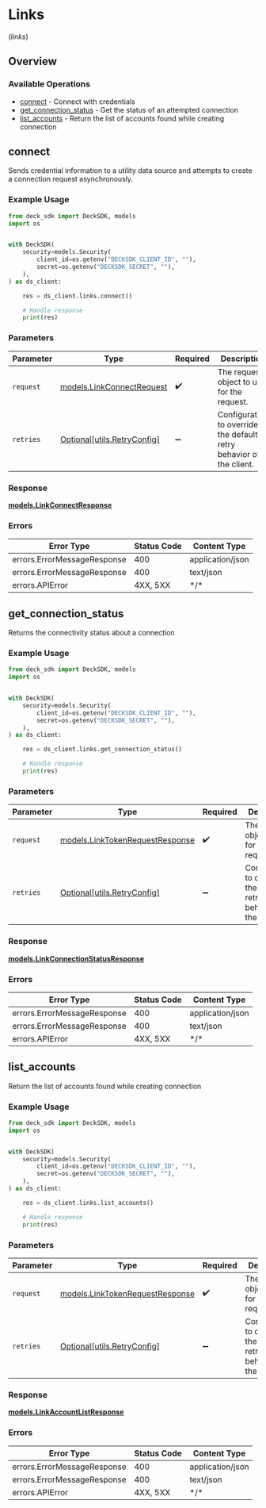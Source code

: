 # Links
(*links*)

## Overview

### Available Operations

* [connect](#connect) - Connect with credentials
* [get_connection_status](#get_connection_status) - Get the status of an attempted connection
* [list_accounts](#list_accounts) - Return the list of accounts found while creating connection

## connect

Sends credential information to a utility data source and attempts to create a connection request asynchronously.

### Example Usage

<!-- UsageSnippet language="python" operationID="post_/link/connect" method="post" path="/link/connect" -->
```python
from deck_sdk import DeckSDK, models
import os


with DeckSDK(
    security=models.Security(
        client_id=os.getenv("DECKSDK_CLIENT_ID", ""),
        secret=os.getenv("DECKSDK_SECRET", ""),
    ),
) as ds_client:

    res = ds_client.links.connect()

    # Handle response
    print(res)

```

### Parameters

| Parameter                                                           | Type                                                                | Required                                                            | Description                                                         |
| ------------------------------------------------------------------- | ------------------------------------------------------------------- | ------------------------------------------------------------------- | ------------------------------------------------------------------- |
| `request`                                                           | [models.LinkConnectRequest](../../models/linkconnectrequest.md)     | :heavy_check_mark:                                                  | The request object to use for the request.                          |
| `retries`                                                           | [Optional[utils.RetryConfig]](../../models/utils/retryconfig.md)    | :heavy_minus_sign:                                                  | Configuration to override the default retry behavior of the client. |

### Response

**[models.LinkConnectResponse](../../models/linkconnectresponse.md)**

### Errors

| Error Type                  | Status Code                 | Content Type                |
| --------------------------- | --------------------------- | --------------------------- |
| errors.ErrorMessageResponse | 400                         | application/json            |
| errors.ErrorMessageResponse | 400                         | text/json                   |
| errors.APIError             | 4XX, 5XX                    | \*/\*                       |

## get_connection_status

Returns the connectivity status about a connection

### Example Usage

<!-- UsageSnippet language="python" operationID="post_/link/connection/status" method="post" path="/link/connection/status" -->
```python
from deck_sdk import DeckSDK, models
import os


with DeckSDK(
    security=models.Security(
        client_id=os.getenv("DECKSDK_CLIENT_ID", ""),
        secret=os.getenv("DECKSDK_SECRET", ""),
    ),
) as ds_client:

    res = ds_client.links.get_connection_status()

    # Handle response
    print(res)

```

### Parameters

| Parameter                                                                   | Type                                                                        | Required                                                                    | Description                                                                 |
| --------------------------------------------------------------------------- | --------------------------------------------------------------------------- | --------------------------------------------------------------------------- | --------------------------------------------------------------------------- |
| `request`                                                                   | [models.LinkTokenRequestResponse](../../models/linktokenrequestresponse.md) | :heavy_check_mark:                                                          | The request object to use for the request.                                  |
| `retries`                                                                   | [Optional[utils.RetryConfig]](../../models/utils/retryconfig.md)            | :heavy_minus_sign:                                                          | Configuration to override the default retry behavior of the client.         |

### Response

**[models.LinkConnectionStatusResponse](../../models/linkconnectionstatusresponse.md)**

### Errors

| Error Type                  | Status Code                 | Content Type                |
| --------------------------- | --------------------------- | --------------------------- |
| errors.ErrorMessageResponse | 400                         | application/json            |
| errors.ErrorMessageResponse | 400                         | text/json                   |
| errors.APIError             | 4XX, 5XX                    | \*/\*                       |

## list_accounts

Return the list of accounts found while creating connection

### Example Usage

<!-- UsageSnippet language="python" operationID="post_/link/account/list" method="post" path="/link/account/list" -->
```python
from deck_sdk import DeckSDK, models
import os


with DeckSDK(
    security=models.Security(
        client_id=os.getenv("DECKSDK_CLIENT_ID", ""),
        secret=os.getenv("DECKSDK_SECRET", ""),
    ),
) as ds_client:

    res = ds_client.links.list_accounts()

    # Handle response
    print(res)

```

### Parameters

| Parameter                                                                   | Type                                                                        | Required                                                                    | Description                                                                 |
| --------------------------------------------------------------------------- | --------------------------------------------------------------------------- | --------------------------------------------------------------------------- | --------------------------------------------------------------------------- |
| `request`                                                                   | [models.LinkTokenRequestResponse](../../models/linktokenrequestresponse.md) | :heavy_check_mark:                                                          | The request object to use for the request.                                  |
| `retries`                                                                   | [Optional[utils.RetryConfig]](../../models/utils/retryconfig.md)            | :heavy_minus_sign:                                                          | Configuration to override the default retry behavior of the client.         |

### Response

**[models.LinkAccountListResponse](../../models/linkaccountlistresponse.md)**

### Errors

| Error Type                  | Status Code                 | Content Type                |
| --------------------------- | --------------------------- | --------------------------- |
| errors.ErrorMessageResponse | 400                         | application/json            |
| errors.ErrorMessageResponse | 400                         | text/json                   |
| errors.APIError             | 4XX, 5XX                    | \*/\*                       |